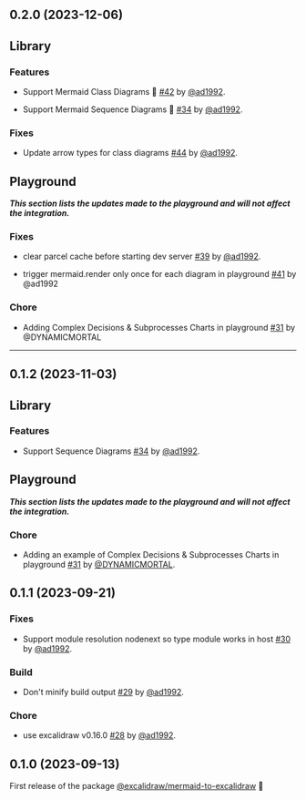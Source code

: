 ## 0.2.0 (2023-12-06)

## Library

### Features

- Support Mermaid Class Diagrams 🥳 [#42](https://github.com/excalidraw/mermaid-to-excalidraw/pull/42) by [@ad1992](https://github.com/ad1992).

- Support Mermaid Sequence Diagrams 🥳 [#34](https://github.com/excalidraw/mermaid-to-excalidraw/pull/34) by [@ad1992](https://github.com/ad1992).

### Fixes

- Update arrow types for class diagrams [#44](https://github.com/excalidraw/mermaid-to-excalidraw/pull/44) by [@ad1992](https://github.com/ad1992).

## Playground

**_This section lists the updates made to the playground and will not affect the integration._**

### Fixes

- clear parcel cache before starting dev server [#39](https://github.com/excalidraw/mermaid-to-excalidraw/pull/39) by [@ad1992](https://github.com/ad1992).

- trigger mermaid.render only once for each diagram in playground [#41](https://github.com/excalidraw/mermaid-to-excalidraw/pull/41) by @ad1992

### Chore

- Adding Complex Decisions & Subprocesses Charts in playground [#31](https://github.com/excalidraw/mermaid-to-excalidraw/pull/31) by @DYNAMICMORTAL

---

## 0.1.2 (2023-11-03)

## Library

### Features

- Support Sequence Diagrams [#34](https://github.com/excalidraw/mermaid-to-excalidraw/pull/34) by [@ad1992](https://github.com/ad1992).

## Playground

**_This section lists the updates made to the playground and will not affect the integration._**

### Chore

- Adding an example of Complex Decisions & Subprocesses Charts in playground [#31](https://github.com/excalidraw/mermaid-to-excalidraw/pull/31) by [@DYNAMICMORTAL](https://github.com/DYNAMICMORTAL).

## 0.1.1 (2023-09-21)

### Fixes

- Support module resolution nodenext so type module works in host [#30](https://github.com/excalidraw/mermaid-to-excalidraw/pull/30) by [@ad1992](https://github.com/ad1992).

### Build

- Don't minify build output [#29](https://github.com/excalidraw/mermaid-to-excalidraw/pull/29) by [@ad1992](https://github.com/ad1992).

### Chore

- use excalidraw v0.16.0 [#28](https://github.com/excalidraw/mermaid-to-excalidraw/pull/28) by [@ad1992](https://github.com/ad1992).

## 0.1.0 (2023-09-13)

First release of the package [@excalidraw/mermaid-to-excalidraw](https://www.npmjs.com/package/@excalidraw/mermaid-to-excalidraw?activeTab=versions) 🎉
